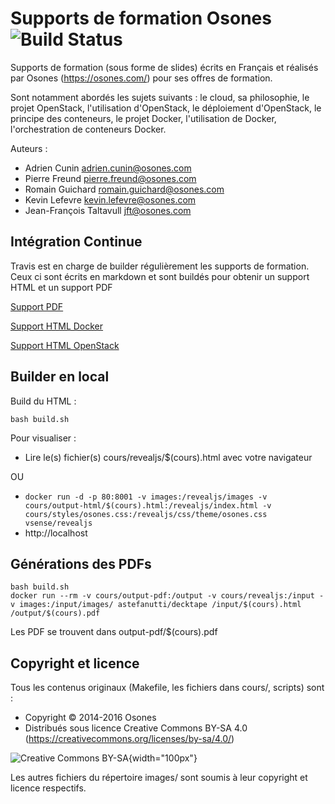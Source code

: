 Supports de formation Osones  ![Build Status](https://travis-ci.com/Osones/formations.svg?token=sy6nX4pitZ2Pksd9gZmW&branch=master)
===============================

Supports de formation (sous forme de slides) écrits en Français et réalisés par Osones (https://osones.com/) pour ses offres de formation.

Sont notamment abordés les sujets suivants : le cloud, sa philosophie, le projet OpenStack, l'utilisation d'OpenStack, le déploiement d'OpenStack, le principe des conteneurs, le projet Docker, l'utilisation de Docker, l'orchestration de conteneurs Docker.

Auteurs :
* Adrien Cunin <adrien.cunin@osones.com>
* Pierre Freund <pierre.freund@osones.com>
* Romain Guichard <romain.guichard@osones.com>
* Kevin Lefevre <kevin.lefevre@osones.com>
* Jean-François Taltavull <jft@osones.com>

Intégration Continue
--------------------

Travis est en charge de builder régulièrement les supports de formation. Ceux ci sont écrits en markdown et sont buildés pour obtenir un support HTML et un support PDF

[Support PDF](http://formation.osones.com/pdf)

[Support HTML Docker](http://formation.osones.com/docker.html)

[Support HTML OpenStack](http://formation.osones.com/openstack.html)


Builder en local
----------------

Build du HTML :

```
bash build.sh
```

Pour visualiser :

- Lire le(s) fichier(s) cours/revealjs/$(cours).html avec votre navigateur

OU

- `docker run -d -p 80:8001 -v images:/revealjs/images -v cours/output-html/$(cours).html:/revealjs/index.html -v cours/styles/osones.css:/revealjs/css/theme/osones.css vsense/revealjs`
- http://localhost

Générations des PDFs
--------------------

```
bash build.sh
docker run --rm -v cours/output-pdf:/output -v cours/revealjs:/input -v images:/input/images/ astefanutti/decktape /input/$(cours).html /output/$(cours).pdf
```

Les PDF se trouvent dans output-pdf/$(cours).pdf

Copyright et licence
--------------------
Tous les contenus originaux (Makefile, les fichiers dans cours/, scripts) sont :
* Copyright © 2014-2016 Osones
* Distribués sous licence Creative Commons BY-SA 4.0 (https://creativecommons.org/licenses/by-sa/4.0/)

![Creative Commons BY-SA](http://mirrors.creativecommons.org/presskit/buttons/88x31/png/by-sa.png){width="100px"}

Les autres fichiers du répertoire images/ sont soumis à leur copyright et licence respectifs.
